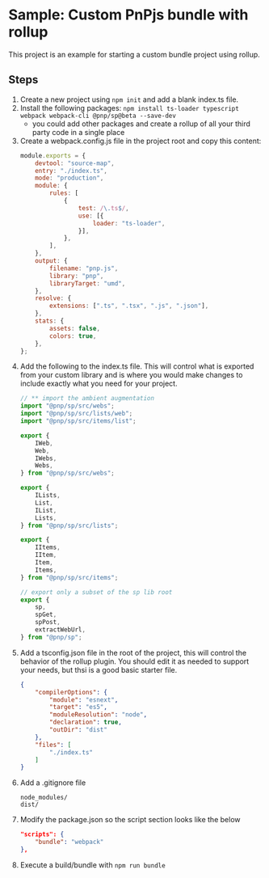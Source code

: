 # Sample: Custom PnPjs bundle with rollup

This project is an example for starting a custom bundle project using rollup.

## Steps

1. Create a new project using `npm init` and add a blank index.ts file.
2. Install the following packages: `npm install ts-loader typescript webpack webpack-cli @pnp/sp@beta --save-dev`  
    - you could add other packages and create a rollup of all your third party code in a single place   
3. Create a webpack.config.js file in the project root and copy this content:
    ```JavaScript
    module.exports = {
        devtool: "source-map",
        entry: "./index.ts",
        mode: "production",
        module: {
            rules: [
                {
                    test: /\.ts$/,
                    use: [{
                        loader: "ts-loader",
                    }],
                },
            ],
        },
        output: {
            filename: "pnp.js",
            library: "pnp",
            libraryTarget: "umd",
        },
        resolve: {
            extensions: [".ts", ".tsx", ".js", ".json"],
        },
        stats: {
            assets: false,
            colors: true,
        },
    };
    ```
1. Add the following to the index.ts file. This will control what is exported from your custom library and is where you would make changes to include exactly what you need for your project.
    ```TypeScript
    // ** import the ambient augmentation
    import "@pnp/sp/src/webs";
    import "@pnp/sp/src/lists/web";
    import "@pnp/sp/src/items/list";

    export {
        IWeb,
        Web,
        IWebs,
        Webs,
    } from "@pnp/sp/src/webs";

    export {
        ILists,
        List,
        IList,
        Lists,
    } from "@pnp/sp/src/lists";

    export {
        IItems,
        IItem,
        Item,
        Items,
    } from "@pnp/sp/src/items";

    // export only a subset of the sp lib root
    export {
        sp,
        spGet,
        spPost,
        extractWebUrl,
    } from "@pnp/sp";
    ```
2. Add a tsconfig.json file in the root of the project, this will control the behavior of the rollup plugin. You should edit it as needed to support your needs, but thsi is a good basic starter file.
    ```JSON
    {
        "compilerOptions": {
            "module": "esnext",
            "target": "es5",
            "moduleResolution": "node",
            "declaration": true,
            "outDir": "dist"
        },
        "files": [
            "./index.ts"
        ]
    }
    ```
3. Add a .gitignore file
    ```
    node_modules/
    dist/
    ```
4. Modify the package.json so the script section looks like the below
    ```JSON
    "scripts": {
        "bundle": "webpack"
   },
   ```
5. Execute a build/bundle with `npm run bundle`
